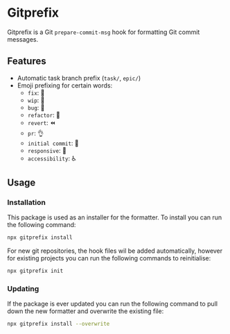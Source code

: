 # Gitprefix

Gitprefix is a Git `prepare-commit-msg` hook for formatting Git commit messages.

## Features

- Automatic task branch prefix (`task/`, `epic/`)
- Emoji prefixing for certain words:
   - `fix`: 🔧
   - `wip`: 🚧
   - `bug`: 🐛
   - `refactor`: 🔨
   - `revert`: ⏪
   - `pr`: 👌
   - `initial commit`: 🎉
   - `responsive`: 📱
   - `accessibility`: ♿️
   
## Usage

### Installation

This package is used as an installer for the formatter. To install you can run the following command:

```sh
npx gitprefix install
```

For new git repositories, the hook files wil be added automatically, however for existing projects you can run the following commands to reinitialise:

```sh
npx gitprefix init
```

### Updating

If the package is ever updated you can run the following command to pull down the new formatter and overwrite the existing file: 

```sh
npx gitprefix install --overwrite
```
